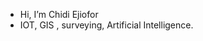 - Hi, I’m Chidi Ejiofor 
- IOT, GIS , surveying, Artificial Intelligence. 


<!---
Cheppar/Cheppar is a ✨ special ✨ repository because its `README.md` (this file) appears on your GitHub profile.
You can click the Preview link to take a look at your changes.
--->
